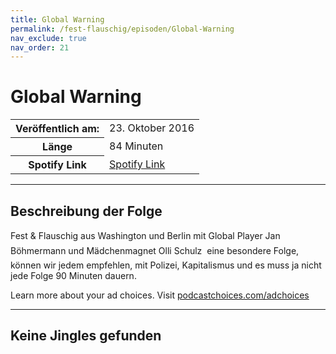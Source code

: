 ```yaml
---
title: Global Warning
permalink: /fest-flauschig/episoden/Global-Warning
nav_exclude: true
nav_order: 21
---
```


# Global Warning
<table class="resp-table dcf-table dcf-table-responsive dcf-table-bordered dcf-table-striped dcf-w-100%">
                    <tbody>
                        <tr>
                            <th scope="row">Veröffentlich am:</th>
                            <td data-label="Veröffentlich am:">23. Oktober 2016</td>
                        </tr>
                        <tr>
                            <th scope="row">Länge </th>
                            <td data-label="Länge ">84 Minuten</td>
                        </tr><tr>
                                <th scope="row">Spotify Link</th>
                                <td data-label="Spotify Link"><a href="https://open.spotify.com/episode/4EzH6UAVHzxoKXQ74bzdZo">Spotify Link</a></td>
                            </tr></tbody>
                </table>

***

## Beschreibung der Folge

<div>
Fest &amp; Flauschig aus Washington und Berlin mit Global Player Jan Böhmermann und Mädchenmagnet Olli Schulz  eine besondere Folge, können wir jedem empfehlen, mit Polizei, Kapitalismus und es muss ja nicht jede Folge 90 Minuten dauern. <br> <p> </p><p>Learn more about your ad choices. Visit <a href="https://podcastchoices.com/adchoices">podcastchoices.com/adchoices</a></p>  
</div>

***

## Keine Jingles gefunden